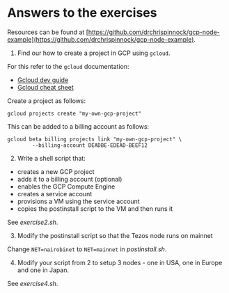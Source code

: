 # Answers to the exercises

Resources can be found at [https://github.com/drchrispinnock/gcp-node-example](https://github.com/drchrispinnock/gcp-node-example).

1. Find our how to create a project in GCP using ```gcloud```.

For this refer to the ```gcloud``` documentation:
- [Gcloud dev guide](https://cloud.google.com/sdk/gcloud/reference)
- [Gcloud cheat sheet](https://cloud.google.com/sdk/docs/cheatsheet)


Create a project as follows:

```
gcloud projects create "my-own-gcp-project"
```

This can be added to a billing account as follows:

```
gcloud beta billing projects link "my-own-gcp-project" \
        --billing-account DEADBE-EDEAD-BEEF12
```

2. Write a shell script that:

- creates a new GCP project
- adds it to a billing account (optional)
- enables the GCP Compute Engine
- creates a service account
- provisions a VM using the service account
- copies the postinstall script to the VM and then runs it

See *exercise2.sh*.

3. Modify the postinstall script so that the Tezos node runs on mainnet

Change ```NET=nairobinet``` to ```NET=mainnet``` in *postinstall.sh*.

4. Modify your script from 2 to setup 3 nodes - one in USA, one in Europe and one in Japan.

See *exercise4.sh*.